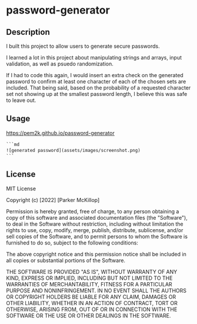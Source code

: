 # password-generator

## Description

I built this project to allow users to generate secure passwords.

I learned a lot in this project about manipulating strings and arrays, input validation,  as well as psuedo randomization.

If I had to code this again, I would insert an extra check on the generated password to confirm at least one character of each of the chosen sets are included. That being said, based on the probability of a requested character set not showing up at the smallest password length, I believe this was safe to leave out.

## Usage

https://pem2k.github.io/password-generator

    ```md
    ![generated password](assets/images/screenshot.png)
    ```

## License

MIT License

Copyright (c) [2022] [Parker McKillop]

Permission is hereby granted, free of charge, to any person obtaining a copy
of this software and associated documentation files (the "Software"), to deal
in the Software without restriction, including without limitation the rights
to use, copy, modify, merge, publish, distribute, sublicense, and/or sell
copies of the Software, and to permit persons to whom the Software is
furnished to do so, subject to the following conditions:

The above copyright notice and this permission notice shall be included in all
copies or substantial portions of the Software.

THE SOFTWARE IS PROVIDED "AS IS", WITHOUT WARRANTY OF ANY KIND, EXPRESS OR
IMPLIED, INCLUDING BUT NOT LIMITED TO THE WARRANTIES OF MERCHANTABILITY,
FITNESS FOR A PARTICULAR PURPOSE AND NONINFRINGEMENT. IN NO EVENT SHALL THE
AUTHORS OR COPYRIGHT HOLDERS BE LIABLE FOR ANY CLAIM, DAMAGES OR OTHER
LIABILITY, WHETHER IN AN ACTION OF CONTRACT, TORT OR OTHERWISE, ARISING FROM,
OUT OF OR IN CONNECTION WITH THE SOFTWARE OR THE USE OR OTHER DEALINGS IN THE
SOFTWARE.
